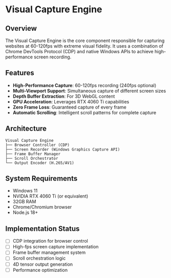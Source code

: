 # Visual Capture Engine

## Overview

The Visual Capture Engine is the core component responsible for capturing websites at 60-120fps with extreme visual fidelity. It uses a combination of Chrome DevTools Protocol (CDP) and native Windows APIs to achieve high-performance screen recording.

## Features

- **High-Performance Capture**: 60-120fps recording (240fps optional)
- **Multi-Viewport Support**: Simultaneous capture of different screen sizes
- **Depth Buffer Extraction**: For 3D WebGL content
- **GPU Acceleration**: Leverages RTX 4060 Ti capabilities
- **Zero Frame Loss**: Guaranteed capture of every frame
- **Automatic Scrolling**: Intelligent scroll patterns for complete capture

## Architecture

```
Visual Capture Engine
├── Browser Controller (CDP)
├── Screen Recorder (Windows Graphics Capture API)
├── Frame Buffer Manager
├── Scroll Orchestrator
└── Output Encoder (H.265/AV1)
```

## System Requirements

- Windows 11
- NVIDIA RTX 4060 Ti (or equivalent)
- 32GB RAM
- Chrome/Chromium browser
- Node.js 18+

## Implementation Status

- [ ] CDP integration for browser control
- [ ] High-fps screen capture implementation
- [ ] Frame buffer management system
- [ ] Scroll orchestration logic
- [ ] 4D tensor output generation
- [ ] Performance optimization